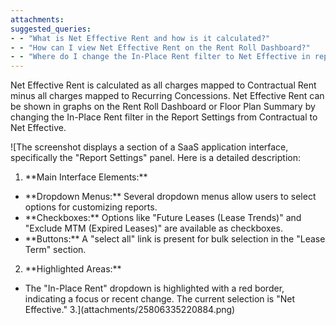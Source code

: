 ```yaml
---
attachments: 
suggested_queries:
- - "What is Net Effective Rent and how is it calculated?"
- - "How can I view Net Effective Rent on the Rent Roll Dashboard?"
- - "Where do I change the In-Place Rent filter to Net Effective in report settings?"
---
```

Net Effective Rent is calculated as all charges mapped to Contractual Rent minus all charges mapped to Recurring Concessions. Net Effective Rent can be shown in graphs on the Rent Roll Dashboard or Floor Plan Summary by changing the In-Place Rent filter in the Report Settings from Contractual to Net Effective.

![The screenshot displays a section of a SaaS application interface, specifically the "Report Settings" panel. Here is a detailed description:
1. \*\*Main Interface Elements:\*\*
- \*\*Dropdown Menus:\*\* Several dropdown menus allow users to select options for customizing reports.
- \*\*Checkboxes:\*\* Options like "Future Leases (Lease Trends)" and "Exclude MTM (Expired Leases)" are available as checkboxes.
- \*\*Buttons:\*\* A "select all" link is present for bulk selection in the "Lease Term" section.
2. \*\*Highlighted Areas:\*\*
- The "In-Place Rent" dropdown is highlighted with a red border, indicating a focus or recent change. The current selection is "Net Effective."
3.](attachments/25806335220884.png)